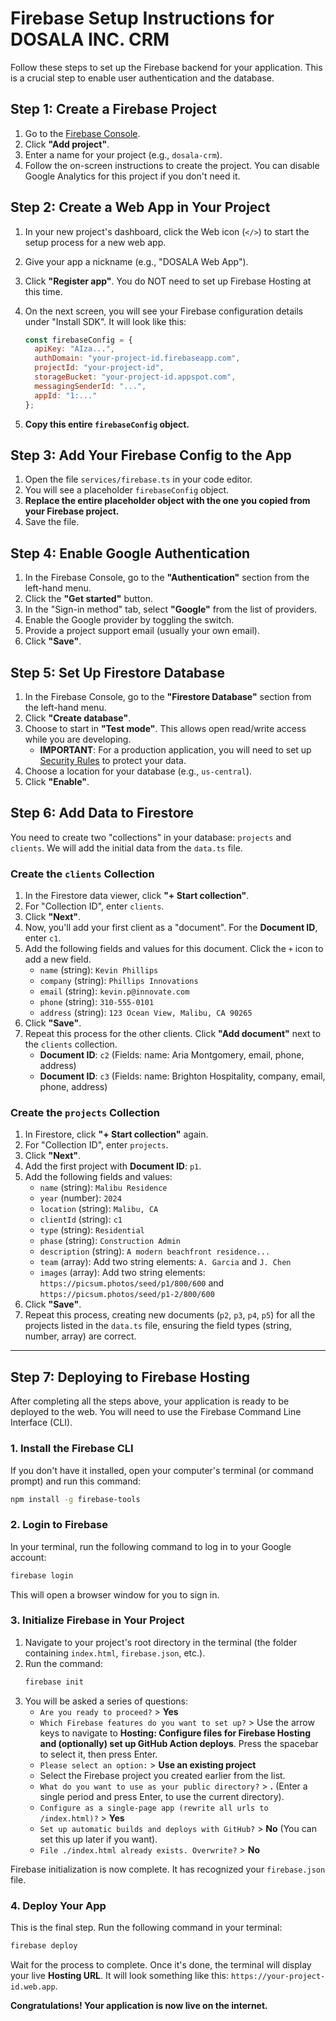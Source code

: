 # Firebase Setup Instructions for DOSALA INC. CRM

Follow these steps to set up the Firebase backend for your application. This is a crucial step to enable user authentication and the database.

## Step 1: Create a Firebase Project

1.  Go to the [Firebase Console](https://console.firebase.google.com/).
2.  Click **"Add project"**.
3.  Enter a name for your project (e.g., `dosala-crm`).
4.  Follow the on-screen instructions to create the project. You can disable Google Analytics for this project if you don't need it.

## Step 2: Create a Web App in Your Project

1.  In your new project's dashboard, click the Web icon (`</>`) to start the setup process for a new web app.
2.  Give your app a nickname (e.g., "DOSALA Web App").
3.  Click **"Register app"**. You do NOT need to set up Firebase Hosting at this time.
4.  On the next screen, you will see your Firebase configuration details under "Install SDK". It will look like this:

    ```javascript
    const firebaseConfig = {
      apiKey: "AIza...",
      authDomain: "your-project-id.firebaseapp.com",
      projectId: "your-project-id",
      storageBucket: "your-project-id.appspot.com",
      messagingSenderId: "...",
      appId: "1:..."
    };
    ```

5.  **Copy this entire `firebaseConfig` object.**

## Step 3: Add Your Firebase Config to the App

1.  Open the file `services/firebase.ts` in your code editor.
2.  You will see a placeholder `firebaseConfig` object.
3.  **Replace the entire placeholder object with the one you copied from your Firebase project.**
4.  Save the file.

## Step 4: Enable Google Authentication

1.  In the Firebase Console, go to the **"Authentication"** section from the left-hand menu.
2.  Click the **"Get started"** button.
3.  In the "Sign-in method" tab, select **"Google"** from the list of providers.
4.  Enable the Google provider by toggling the switch.
5.  Provide a project support email (usually your own email).
6.  Click **"Save"**.

## Step 5: Set Up Firestore Database

1.  In the Firebase Console, go to the **"Firestore Database"** section from the left-hand menu.
2.  Click **"Create database"**.
3.  Choose to start in **"Test mode"**. This allows open read/write access while you are developing.
    *   **IMPORTANT**: For a production application, you will need to set up [Security Rules](https://firebase.google.com/docs/firestore/security/get-started) to protect your data.
4.  Choose a location for your database (e.g., `us-central`).
5.  Click **"Enable"**.

## Step 6: Add Data to Firestore

You need to create two "collections" in your database: `projects` and `clients`. We will add the initial data from the `data.ts` file.

### Create the `clients` Collection

1.  In the Firestore data viewer, click **"+ Start collection"**.
2.  For "Collection ID", enter `clients`.
3.  Click **"Next"**.
4.  Now, you'll add your first client as a "document". For the **Document ID**, enter `c1`.
5.  Add the following fields and values for this document. Click the `+` icon to add a new field.
    *   `name` (string): `Kevin Phillips`
    *   `company` (string): `Phillips Innovations`
    *   `email` (string): `kevin.p@innovate.com`
    *   `phone` (string): `310-555-0101`
    *   `address` (string): `123 Ocean View, Malibu, CA 90265`
6.  Click **"Save"**.
7.  Repeat this process for the other clients. Click **"Add document"** next to the `clients` collection.
    *   **Document ID**: `c2` (Fields: name: Aria Montgomery, email, phone, address)
    *   **Document ID**: `c3` (Fields: name: Brighton Hospitality, company, email, phone, address)

### Create the `projects` Collection

1.  In Firestore, click **"+ Start collection"** again.
2.  For "Collection ID", enter `projects`.
3.  Click **"Next"**.
4.  Add the first project with **Document ID**: `p1`.
5.  Add the following fields and values:
    *   `name` (string): `Malibu Residence`
    *   `year` (number): `2024`
    *   `location` (string): `Malibu, CA`
    *   `clientId` (string): `c1`
    *   `type` (string): `Residential`
    *   `phase` (string): `Construction Admin`
    *   `description` (string): `A modern beachfront residence...`
    *   `team` (array): Add two string elements: `A. Garcia` and `J. Chen`
    *   `images` (array): Add two string elements: `https://picsum.photos/seed/p1/800/600` and `https://picsum.photos/seed/p1-2/800/600`
6.  Click **"Save"**.
7.  Repeat this process, creating new documents (`p2`, `p3`, `p4`, `p5`) for all the projects listed in the `data.ts` file, ensuring the field types (string, number, array) are correct.

---

## Step 7: Deploying to Firebase Hosting

After completing all the steps above, your application is ready to be deployed to the web. You will need to use the Firebase Command Line Interface (CLI).

### 1. Install the Firebase CLI

If you don't have it installed, open your computer's terminal (or command prompt) and run this command:
```bash
npm install -g firebase-tools
```

### 2. Login to Firebase

In your terminal, run the following command to log in to your Google account:
```bash
firebase login
```
This will open a browser window for you to sign in.

### 3. Initialize Firebase in Your Project

1.  Navigate to your project's root directory in the terminal (the folder containing `index.html`, `firebase.json`, etc.).
2.  Run the command:
    ```bash
    firebase init
    ```
3.  You will be asked a series of questions:
    *   `Are you ready to proceed?` > **Yes**
    *   `Which Firebase features do you want to set up?` > Use the arrow keys to navigate to **Hosting: Configure files for Firebase Hosting and (optionally) set up GitHub Action deploys**. Press the spacebar to select it, then press Enter.
    *   `Please select an option:` > **Use an existing project**
    *   Select the Firebase project you created earlier from the list.
    *   `What do you want to use as your public directory?` > **.** (Enter a single period and press Enter, to use the current directory).
    *   `Configure as a single-page app (rewrite all urls to /index.html)?` > **Yes**
    *   `Set up automatic builds and deploys with GitHub?` > **No** (You can set this up later if you want).
    *   `File ./index.html already exists. Overwrite?` > **No**

Firebase initialization is now complete. It has recognized your `firebase.json` file.

### 4. Deploy Your App

This is the final step. Run the following command in your terminal:
```bash
firebase deploy
```

Wait for the process to complete. Once it's done, the terminal will display your live **Hosting URL**. It will look something like this: `https://your-project-id.web.app`.

**Congratulations! Your application is now live on the internet.**
